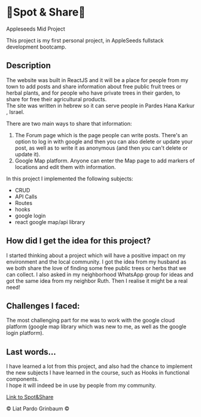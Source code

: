 # 🎯Spot & Share🍊

Appleseeds Mid Project

This project is my first personal project, in AppleSeeds fullstack development bootcamp.

## Description

The website was built in ReactJS and it will be a place for people from my town to add posts and share information about free public fruit trees or herbal plants, and for people who have private trees in their garden, to share for free their agricultural products.  
The site was written in hebrew so it can serve people in Pardes Hana Karkur , Israel.

There are two main ways to share that information:

1. The Forum page which is the page people can write posts. There's an option to log in with google and then you can also delete or update your post, as well as to write it as anonymous (and then you can't delete or update it).
2. Google Map platform. Anyone can enter the Map page to add markers of locations and edit them with information.

In this project I implemented the following subjects:

- CRUD
- API Calls
- Routes
- hooks
- google login
- react google map/api library

## How did I get the idea for this project?

I started thinking about a project which will have a positive impact on my environment and the local community. I got the idea from my husband as we both share the love of finding some free public trees or herbs that we can collect. I also asked in my neighborhood WhatsApp group for ideas and got the same idea from my neighbor Ruth. Then I realise it might be a real need!

## Challenges I faced:

The most challenging part for me was to work with the google cloud platform (google map library which was new to me, as well as the google login platform).

## Last words...

I have learned a lot from this project, and also had the chance to implement the new subjects I have learned in the course, such as Hooks in functional components.  
I hope it will indeed be in use by people from my community.

[Link to Spot&Share](https://spot-and-share-liat.netlify.app/)

&copy; Liat Pardo Grinbaum &copy;
